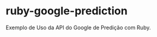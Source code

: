 ruby-google-prediction
======================

Exemplo de Uso da API do Google de Predição com Ruby.
